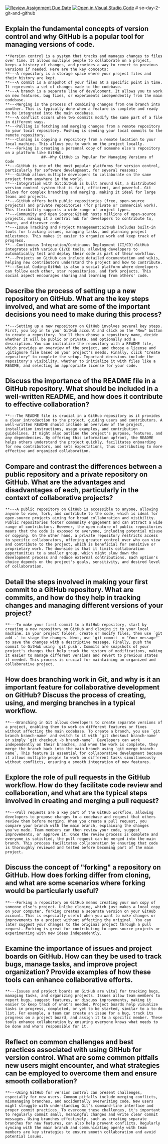 [![Review Assignment Due Date](https://classroom.github.com/assets/deadline-readme-button-22041afd0340ce965d47ae6ef1cefeee28c7c493a6346c4f15d667ab976d596c.svg)](https://classroom.github.com/a/8wgCKhpZ)
[![Open in Visual Studio Code](https://classroom.github.com/assets/open-in-vscode-2e0aaae1b6195c2367325f4f02e2d04e9abb55f0b24a779b69b11b9e10269abc.svg)](https://classroom.github.com/online_ide?assignment_repo_id=15618388&assignment_repo_type=AssignmentRepo)
                        # se-day-2-git-and-github
## Explain the fundamental concepts of version control and why GitHub is a popular tool for managing versions of code. 
    **Version control is a system that tracks and manages changes to files over time. It allows multiple people to collaborate on a project, keeps a history of changes, and provides a way to revert to previous versions if needed. Here are the key concepts:
    **---A repository is a storage space where your project files and their history are kept.
    **---A commit is a snapshot of your files at a specific point in time. It represents a set of changes made to the codebase.
    **---A branch is a separate line of development. It allows you to work on new features, bug fixes, or experiments independently from the main codebase.
    **---Merging is the process of combining changes from one branch into another. This is typically done when a feature is complete and ready to be integrated into the main codebase.
    **---A conflict occurs when two commits modify the same part of a file in different ways.
    **---Pulling is fetching and merging changes from a remote repository to your local repository. Pushing is sending your local commits to the remote repository.
    **---Cloning is copying a repository from a remote location to your local machine. This allows you to work on the project locally.
    **---Forking is creating a personal copy of someone else's repository on a platform like GitHub.
                    ##--Why GitHub is Popular for Managing Versions of Code
    **---GitHub is one of the most popular platforms for version control, particularly for software development, for several reasons:
    **---GitHub allows multiple developers to collaborate on the same project from anywhere in the world.
    **---Integration with Git:GitHub is built around Git, a distributed version control system that is fast, efficient, and powerful. Git allows for complex branching and merging, making it ideal for large teams and projects.
    **---GitHub offers both public repositories (free, open-source projects) and private repositories (for private or commercial work). This flexibility supports a wide range of project types.
    **---Community and Open Source:GitHub hosts millions of open-source projects, making it a central hub for developers to contribute to, share, and discover code.
    **---Issue Tracking and Project Management:GitHub includes built-in tools for tracking issues, managing tasks, and planning project milestones. This makes it easier to organize work and keep track of progress.
    **---Continuous Integration/Continuous Deployment (CI/CD):GitHub integrates with various CI/CD tools, allowing developers to automatically test and deploy their code as part of their workflow.
    **---Projects on GitHub can include detailed documentation and wikis, helping new contributors understand the project and how to contribute.
    **---Social Coding:GitHub is also a social platform where developers can follow each other, star repositories, and fork projects. This social aspect encourages sharing and learning from others' code.



## Describe the process of setting up a new repository on GitHub. What are the key steps involved, and what are some of the important decisions you need to make during this process?
    **---Setting up a new repository on GitHub involves several key steps. First, you log in to your GitHub account and click on the "New" button to create a repository. You'll then choose a repository name, decide whether it will be public or private, and optionally add a description. You can initialize the repository with a README file, which provides an overview of the project, and choose a license and .gitignore file based on your project's needs. Finally, click "Create repository" to complete the setup. Important decisions include the repository's visibility, whether to initialize it with files like a README, and selecting an appropriate license for your code.



## Discuss the importance of the README file in a GitHub repository. What should be included in a well-written README, and how does it contribute to effective collaboration?
    **---The README file is crucial in a GitHub repository as it provides a clear introduction to the project, guiding users and contributors. A well-written README should include an overview of the project, installation instructions, usage examples, and contribution guidelines. It might also outline the project's purpose, features, and any dependencies. By offering this information upfront, the README helps others understand the project quickly, facilitates onboarding for new contributors, and sets expectations, thus contributing to more effective and organized collaboration.



## Compare and contrast the differences between a public repository and a private repository on GitHub. What are the advantages and disadvantages of each, particularly in the context of collaborative projects?
    **---A public repository on GitHub is accessible to anyone, allowing anyone to view, fork, and contribute to the code, which is ideal for open-source projects aiming for broad collaboration and visibility. Public repositories foster community engagement and can attract a wide range of contributors. However, the open nature of public repositories means that the code is exposed to everyone, including potential misuse or copying. On the other hand, a private repository restricts access to specific collaborators, offering greater control over who can view and contribute to the project, which is beneficial for sensitive or proprietary work. The downside is that it limits collaboration opportunities to a smaller group, which might slow down the development process and reduce external contributions. Each option's choice depends on the project's goals, sensitivity, and desired level of collaboration.



## Detail the steps involved in making your first commit to a GitHub repository. What are commits, and how do they help in tracking changes and managing different versions of your project?
    **---To make your first commit to a GitHub repository, start by creating a new repository on GitHub and cloning it to your local machine. In your project folder, create or modify files, then use `git add .` to stage the changes. Next, use `git commit -m "Your message"` to save the changes with a descriptive message. Finally, push the commit to GitHub using `git push`. Commits are snapshots of your project's changes that help track the history of modifications, making it easier to manage different versions and revert to previous states if needed. This process is crucial for maintaining an organized and collaborative project.



## How does branching work in Git, and why is it an important feature for collaborative development on GitHub? Discuss the process of creating, using, and merging branches in a typical workflow.
    **---Branching in Git allows developers to create separate versions of a project, enabling them to work on different features or fixes without affecting the main codebase. To create a branch, you use `git branch branch-name` and switch to it with `git checkout branch-name` or simply `git checkout -b branch-name`. Developers can work independently on their branches, and when the work is complete, they merge the branch back into the main branch using `git merge branch-name`. This feature is essential for collaborative development because it allows multiple people to work on different tasks simultaneously without conflicts, ensuring a smooth integration of new features.



## Explore the role of pull requests in the GitHub workflow. How do they facilitate code review and collaboration, and what are the typical steps involved in creating and merging a pull request?
    **---Pull requests are a key part of the GitHub workflow, allowing developers to propose changes to a codebase and request that others review them before merging. When you create a pull request, you compare your branch with the main branch, explaining the changes you've made. Team members can then review your code, suggest improvements, or approve it. Once the review process is complete and everyone is satisfied, the pull request can be merged into the main branch. This process facilitates collaboration by ensuring that code is thoroughly reviewed and tested before becoming part of the main project.



## Discuss the concept of "forking" a repository on GitHub. How does forking differ from cloning, and what are some scenarios where forking would be particularly useful?
    **---Forking a repository on GitHub means creating your own copy of someone else's project. Unlike cloning, which just makes a local copy on your computer, forking creates a separate version on your GitHub account. This is especially useful when you want to make changes or improvements to a project without affecting the original. You can later suggest your changes to the original project through a pull request. Forking is great for contributing to open-source projects or experimenting with new ideas independently.



## Examine the importance of issues and project boards on GitHub. How can they be used to track bugs, manage tasks, and improve project organization? Provide examples of how these tools can enhance collaborative efforts.
    **---Issues and project boards on GitHub are vital for tracking bugs, managing tasks, and organizing projects. Issues allow team members to report bugs, suggest features, or discuss improvements, making it easier to keep track of what's needed. Project boards help visualize tasks in progress, completed, or yet to be started, similar to a to-do list. For example, a team can create an issue for a bug, track its progress on a project board, and assign it to a specific member. These tools enhance collaboration by ensuring everyone knows what needs to be done and who's responsible for it.




## Reflect on common challenges and best practices associated with using GitHub for version control. What are some common pitfalls new users might encounter, and what strategies can be employed to overcome them and ensure smooth collaboration?
    **---Using GitHub for version control can present challenges, especially for new users. Common pitfalls include merging conflicts, mismanaging branches, and accidentally overwriting code. New users might struggle with understanding Git's command-line interface and proper commit practices. To overcome these challenges, it's important to regularly commit small, meaningful changes and write clear commit messages. Using branches effectively, such as creating separate branches for new features, can also help prevent conflicts. Regularly syncing with the main branch and communicating openly with team members are key strategies to ensure smooth collaboration and avoid potential issues.

